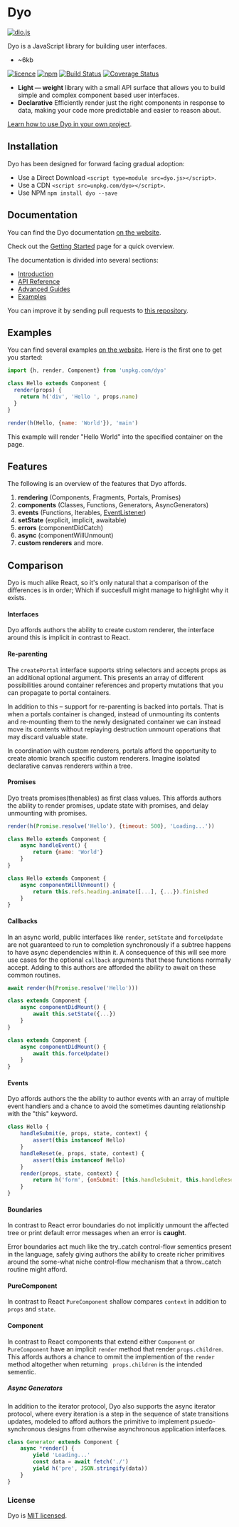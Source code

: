 # Dyo

[![dio.js](https://dio.js.org/assets/images/logo.svg)](https://dyo.js.org)

Dyo is a JavaScript library for building user interfaces.

- ~6kb

[![licence](https://img.shields.io/badge/licence-MIT-blue.svg?style=flat)](https://github.com/dyo/dyo/blob/master/LICENSE.md)
[![npm](https://img.shields.io/npm/v/dyo.svg?style=flat)](https://www.npmjs.com/package/dyo)
[![Build Status](https://travis-ci.org/dyo/dyo.svg)](https://travis-ci.org/dyo/dyo)
[![Coverage Status](https://coveralls.io/repos/github/dyo/dyo/badge.svg)](https://coveralls.io/github/dyo/dyo)

* **Light — weight** library with a small API surface that allows you to build simple and complex component based user interfaces.
* **Declarative** Efficiently render just the right components in response to data, making your code more predictable and easier to reason about.

[Learn how to use Dyo in your own project](https://dyo.js.org/introduction.html).

## Installation

Dyo has been designed for forward facing gradual adoption:

* Use a Direct Download `<script type=module src=dyo.js></script>`.
* Use a CDN `<script src=unpkg.com/dyo></script>`.
* Use NPM `npm install dyo --save`

## Documentation

You can find the Dyo documentation [on the website](https://dyo.js.org).

Check out the [Getting Started](https://dyo.js.org/introduction.html) page for a quick overview.

The documentation is divided into several sections:

* [Introduction](https://dyo.js.org/introduction.html)
* [API Reference](https://dyo.js.org/api.html)
* [Advanced Guides](https://dyo.js.org/advanced.html)
* [Examples](https://dyo.js.org/examples.html)

You can improve it by sending pull requests to [this repository](https://github.com/dyo/dyo/docs).

## Examples

You can find several examples [on the website](https://dyo.js.org). Here is the first one to get you started:

```js
import {h, render, Component} from 'unpkg.com/dyo'

class Hello extends Component {
  render(props) {
  	return h('div', 'Hello ', props.name)
  }
}

render(h(Hello, {name: 'World'}), 'main')
```

This example will render "Hello World" into the specified container on the page.

## Features

The following is an overview of the features that Dyo affords.

1. **rendering** (Components, Fragments, Portals, Promises)
1. **components** (Classes, Functions, Generators, AsyncGenerators)
1. **events** (Functions, Iterables, [EventListener](https://developer.mozilla.org/en/docs/Web/API/EventListener))
1. **setState** (explicit, implicit, awaitable)
1. **errors** (componentDidCatch)
1. **async** (componentWillUnmount)
1. **custom renderers** and more.

## Comparison

Dyo is much alike React, so it's only natural that a comparison of the differences is in order; Which if succesfull might manage to highlight why it exists.

#### Interfaces

Dyo affords authors the ability to create custom renderer, the interface around this is implicit in contrast to React.

#### Re-parenting

The `createPortal` interface supports string selectors and accepts props as an additional optional argument. This presents an array of different possibilities around container references and property mutations that you can propagate to portal containers.

In addition to this – support for re-parenting is backed into portals. That is when a portals container is changed, instead of unmounting its contents and re-mounting them to the newly designated container we can instead move its contents without replaying destruction unmount operations that may discard valuable state.

In coordination with custom renderers, portals afford the opportunity to create atomic branch specific custom renderers. Imagine isolated declarative canvas renderers within a tree.

#### Promises

Dyo treats promises(thenables) as first class values. This affords authors the ability to render promises, update state with promises, and delay unmounting with promises.

```js
render(h(Promise.resolve('Hello'), {timeout: 500}, 'Loading...'))

class Hello extends Component {
	async handleEvent() {
		return {name: 'World'}
	}
}

class Hello extends Component {
	async componentWillUnmount() {
		return this.refs.heading.animate([...], {...}).finished
	}
}
```

#### Callbacks

In an async world, public interfaces like `render`, `setState` and `forceUpdate` are not guaranteed to run to completion synchronously if a subtree happens to have async dependencies within it. A consequence of this will see more use cases for the optional `callback` arguments that these functions normally accept. Adding to this authors are afforded the ability to await on these common routines.

```js
await render(h(Promise.resolve('Hello')))

class extends Component {
	async componentDidMount() {
		await this.setState({...})
	}
}

class extends Component {
	async componentDidMount() {
		await this.forceUpdate()
	}
}
```

#### Events

Dyo affords authors the the ability to author events with an array of multiple event handlers and a chance to avoid the sometimes daunting relationship with the "this" keyword.

```js
class Hello {
	handleSubmit(e, props, state, context) {
		assert(this instanceof Hello)
	}
	handleReset(e, props, state, context) {
		assert(this instanceof Hello)
	}
	render(props, state, context) {
		return h('form', {onSubmit: [this.handleSubmit, this.handleReset]})
	}
}
```

#### Boundaries

In contrast to React error boundaries do not implicitly unmount the affected tree or print default error messages when an error is **caught**.

Error boundaries act much like the try..catch control-flow sementics present in the language, safely giving authors the ability to create richer primitives around the some-what niche control-flow mechanism that a throw..catch routine might afford.

#### PureComponent

In contrast to React `PureComponent` shallow compares `context` in addition to `props` and `state`.

#### Component

In contrast to React components that extend either `Component` or `PureComponent` have an implicit `render` method that render `props.children`. This affords authors a chance to ommit the implemention of the `render` method altogether when returning ` props.children` is the intended sementic.

##### Async Generators

In addition to the iterator protocol, Dyo also supports the async iterator protocol, where every iteration is a step in the sequence of state transitions updates, modeled to afford authors the primitive to implement psuedo-synchronous designs from otherwise asynchronous application interfaces.

```js
class Generator extends Component {
	async *render() {
		yield 'Loading...'
		const data = await fetch('./')
		yield h('pre', JSON.stringify(data))
	}
}
```

### License

Dyo is [MIT licensed](./LICENSE).
